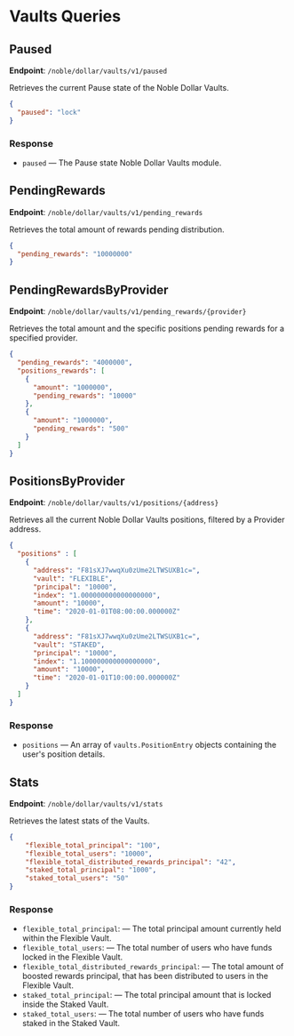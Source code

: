 # Vaults Queries

## Paused

**Endpoint**: `/noble/dollar/vaults/v1/paused`

Retrieves the current Pause state of the Noble Dollar Vaults.

```json
{
  "paused": "lock"
}
```

### Response

- `paused` — The Pause state Noble Dollar Vaults module.

## PendingRewards

**Endpoint**: `/noble/dollar/vaults/v1/pending_rewards`

Retrieves the total amount of rewards pending distribution.

```json
{
  "pending_rewards": "10000000"
}
```

## PendingRewardsByProvider

**Endpoint**: `/noble/dollar/vaults/v1/pending_rewards/{provider}`

Retrieves the total amount and the specific positions pending rewards for a specified provider.

```json
{
  "pending_rewards": "4000000",
  "positions_rewards": [
    {
      "amount": "1000000",
      "pending_rewards": "10000"
    },
    {
      "amount": "1000000",
      "pending_rewards": "500"
    }
  ]
}
```

## PositionsByProvider

**Endpoint**: `/noble/dollar/vaults/v1/positions/{address}`

Retrieves all the current Noble Dollar Vaults positions, filtered by a Provider address.

```json
{
  "positions" : [
    {
      "address": "F81sXJ7wwqXu0zUme2LTWSUXB1c=",
      "vault": "FLEXIBLE",
      "principal": "10000",
      "index": "1.000000000000000000",
      "amount": "10000",
      "time": "2020-01-01T08:00:00.000000Z"
    },
    {
      "address": "F81sXJ7wwqXu0zUme2LTWSUXB1c=",
      "vault": "STAKED",
      "principal": "10000",
      "index": "1.100000000000000000",
      "amount": "10000",
      "time": "2020-01-01T10:00:00.000000Z"
    }
  ]
}
```

### Response

- `positions` — An array of `vaults.PositionEntry` objects containing the user's position details.

## Stats

**Endpoint**: `/noble/dollar/vaults/v1/stats`

Retrieves the latest stats of the Vaults.

```json
{
    "flexible_total_principal": "100",
    "flexible_total_users": "10000",
    "flexible_total_distributed_rewards_principal": "42",
    "staked_total_principal": "1000",
    "staked_total_users": "50"
}
```

### Response

- `flexible_total_principal`: — The total principal amount currently held within the Flexible Vault.
- `flexible_total_users`: — The total number of users who have funds locked in the Flexible Vault.
- `flexible_total_distributed_rewards_principal`: — The total amount of boosted rewards principal, that has been distributed to users in the Flexible Vault.
- `staked_total_principal`: — The total principal amount that is locked inside the Staked Vault.
- `staked_total_users`: — The total number of users who have funds staked in the Staked Vault.
